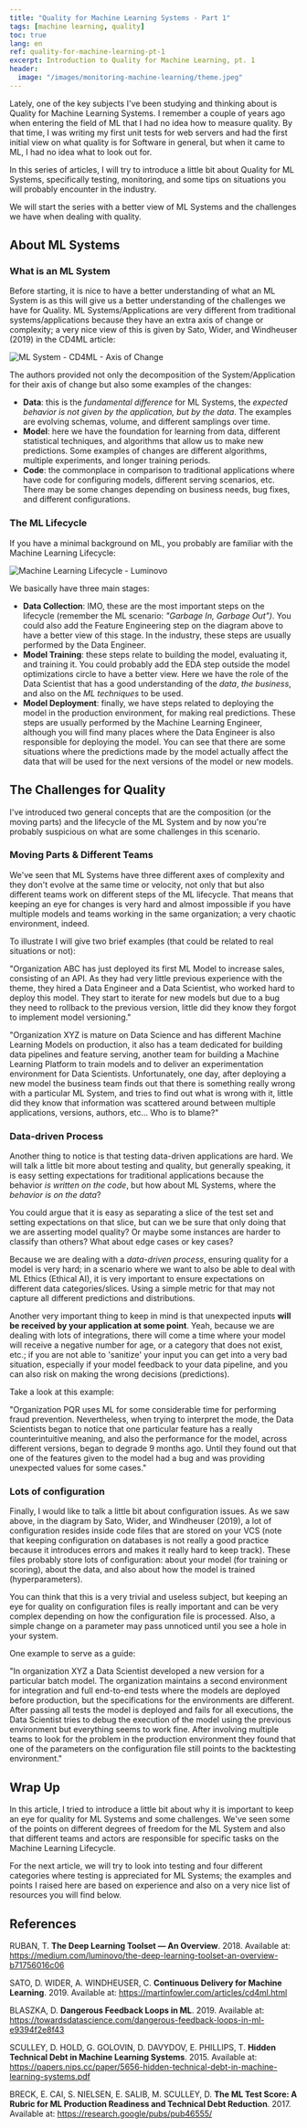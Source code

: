 ```yaml
---
title: "Quality for Machine Learning Systems - Part 1"
tags: [machine learning, quality]
toc: true
lang: en
ref: quality-for-machine-learning-pt-1
excerpt: Introduction to Quality for Machine Learning, pt. 1
header:
  image: "/images/monitoring-machine-learning/theme.jpeg"
---
```


Lately, one of the key subjects I've been studying and thinking about is Quality for Machine Learning Systems. I remember a couple of years ago when entering the field of ML that I had no idea how to measure quality. By that time, I was writing my first unit tests for web servers and had the first initial view on what quality is for Software in general, but when it came to ML, I had no idea what to look out for. 

In this series of articles, I will try to introduce a little bit about Quality for ML Systems, specifically testing, monitoring, and some tips on situations you will probably encounter in the industry.

We will start the series with a better view of ML Systems and the challenges we have when dealing with quality.

## About ML Systems

### What is an ML System

Before starting, it is nice to have a better understanding of what an ML System is as this will give us a better understanding of the challenges we have for Quality. ML Systems/Applications are very different from traditional systems/applications because they have an extra axis of change or complexity; a very nice view of this is given by Sato, Wider, and Windheuser (2019) in the CD4ML article:

![ML System - CD4ML - Axis of Change](/images/monitoring-machine-learning/ml-axis-of-change.png)

The authors provided not only the decomposition of the System/Application for their axis of change but also some examples of the changes:

- **Data**: this is the *fundamental difference* for ML Systems, the *expected behavior is not given by the application, but by the data*. The examples are evolving schemas, volume, and different samplings over time.
- **Model**: here we have the foundation for learning from data, different statistical techniques, and algorithms that allow us to make new predictions. Some examples of changes are different algorithms, multiple experiments, and longer training periods.
- **Code**: the commonplace in comparison to traditional applications where have code for configuring models, different serving scenarios, etc. There may be some changes depending on business needs, bug fixes, and different configurations.

### The ML Lifecycle

If you have a minimal background on ML, you probably are familiar with the Machine Learning Lifecycle:

![Machine Learning Lifecycle - Luminovo](/images/monitoring-machine-learning/machine-learning-lifecycle.jpeg)

We basically have three main stages:

- **Data Collection**: IMO, these are the most important steps on the lifecycle (remember the ML scenario: *"Garbage In, Garbage Out")*. You could also add the Feature Engineering step on the diagram above to have a better view of this stage. In the industry, these steps are usually performed by the Data Engineer.
- **Model Training**: these steps relate to building the model, evaluating it, and training it. You could probably add the EDA step outside the model optimizations circle to have a better view. Here we have the role of the Data Scientist that has a good understanding of the *data*, *the business*, and also on the *ML techniques* to be used.
- **Model Deployment**: finally, we have steps related to deploying the model in the production environment, for making real predictions. These steps are usually performed by the Machine Learning Engineer, although you will find many places where the Data Engineer is also responsible for deploying the model. You can see that there are some situations where the predictions made by the model actually affect the data that will be used for the next versions of the model or new models.

## The Challenges for Quality

I've introduced two general concepts that are the composition (or the moving parts) and the lifecycle of the ML System and by now you're probably suspicious on what are some challenges in this scenario.

### Moving Parts & Different Teams

We've seen that ML Systems have three different axes of complexity and they don't evolve at the same time or velocity, not only that but also different teams work on different steps of the ML lifecycle. That means that keeping an eye for changes is very hard and almost impossible if you have multiple models and teams working in the same organization; a very chaotic environment, indeed.

To illustrate I will give two brief examples (that could be related to real situations or not):

"Organization ABC has just deployed its first ML Model to increase sales, consisting of an API. As they had very little previous experience with the theme, they hired a Data Engineer and a Data Scientist, who worked hard to deploy this model. They start to iterate for new models but due to a bug they need to rollback to the previous version, little did they know they forgot to implement model versioning."

"Organization XYZ is mature on Data Science and has different Machine Learning Models on production, it also has a team dedicated for building data pipelines and feature serving, another team for building a Machine Learning Platform to train models and to deliver an experimentation environment for Data Scientists. Unfortunately, one day, after deploying a new model the business team finds out that there is something really wrong with a particular ML System, and tries to find out what is wrong with it, little did they know that information was scattered around between multiple applications, versions, authors, etc... Who is to blame?"

### Data-driven Process

Another thing to notice is that testing data-driven applications are hard. We will talk a little bit more about testing and quality, but generally speaking, it is easy setting expectations for traditional applications because the behavior *is written on the code*, but how about ML Systems, where the *behavior is on the data*?

You could argue that it is easy as separating a slice of the test set and setting expectations on that slice, but can we be sure that only doing that we are asserting model quality? Or maybe some instances are harder to classify than others? What about edge cases or key cases?

Because we are dealing with a *data-driven process*, ensuring quality for a model is very hard; in a scenario where we want to also be able to deal with ML Ethics (Ethical AI), it is very important to ensure expectations on different data categories/slices. Using a simple metric for that may not capture all different predictions and distributions.

Another very important thing to keep in mind is that unexpected inputs **will be received by your application at some point**. Yeah, because we are dealing with lots of integrations, there will come a time where your model will receive a negative number for age, or a category that does not exist, etc.; if you are not able to 'sanitize' your input you can get into a very bad situation, especially if your model feedback to your data pipeline, and you can also risk on making the wrong decisions (predictions).

Take a look at this example:

"Organization PQR uses ML for some considerable time for performing fraud prevention. Nevertheless, when trying to interpret the mode, the Data Scientists began to notice that one particular feature has a really counterintuitive meaning, and also the performance for the model, across different versions, began to degrade 9 months ago. Until they found out that one of the features given to the model had a bug and was providing unexpected values for some cases."

### Lots of configuration

Finally, I would like to talk a little bit about configuration issues. As we saw above, in the diagram by Sato, Wider, and Windheuser (2019), a lot of configuration resides inside code files that are stored on your VCS (note that keeping configuration on databases is not really a good practice because it introduces errors and makes it really hard to keep track). These files probably store lots of configuration: about your model (for training or scoring), about the data, and also about how the model is trained (hyperparameters).

You can think that this is a very trivial and useless subject, but keeping an eye for quality on configuration files is really important and can be very complex depending on how the configuration file is processed. Also, a simple change on a parameter may pass unnoticed until you see a hole in your system.

One example to serve as a guide:

"In organization XYZ a Data Scientist developed a new version for a particular batch model. The organization maintains a second environment for integration and full end-to-end tests where the models are deployed before production, but the specifications for the environments are different. After passing all tests the model is deployed and fails for all executions, the Data Scientist tries to debug the execution of the model using the previous environment but everything seems to work fine. After involving multiple teams to look for the problem in the production environment they found that one of the parameters on the configuration file still points to the backtesting environment."

## Wrap Up

In this article, I tried to introduce a little bit about why it is important to keep an eye for quality for ML Systems and some challenges. We've seen some of the points on different degrees of freedom for the ML System and also that different teams and actors are responsible for specific tasks on the Machine Learning Lifecycle.

For the next article, we will try to look into testing and four different categories where testing is appreciated for ML Systems; the examples and points I raised here are based on experience and also on a very nice list of resources you will find below.

## References

RUBAN, T. **The Deep Learning Toolset — An Overview**. 2018. Available at: https://medium.com/luminovo/the-deep-learning-toolset-an-overview-b71756016c06

SATO, D. WIDER, A. WINDHEUSER, C. **Continuous Delivery for Machine Learning**. 2019. Available at: https://martinfowler.com/articles/cd4ml.html

BLASZKA, D. **Dangerous Feedback Loops in ML**. 2019. Available at: https://towardsdatascience.com/dangerous-feedback-loops-in-ml-e9394f2e8f43

SCULLEY, D. HOLD, G. GOLOVIN, D. DAVYDOV, E. PHILLIPS, T. **Hidden Technical Debt in Machine Learning Systems**. 2015. Available at: https://papers.nips.cc/paper/5656-hidden-technical-debt-in-machine-learning-systems.pdf

BRECK, E. CAI, S. NIELSEN, E. SALIB, M. SCULLEY, D. **The ML Test Score: A Rubric for ML Production Readiness and Technical Debt Reduction**. 2017. Available at: https://research.google/pubs/pub46555/
